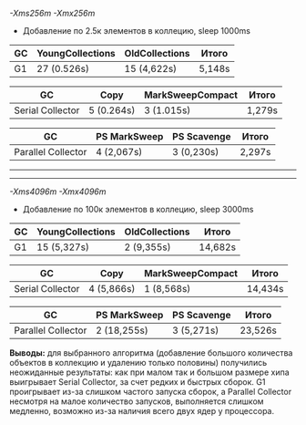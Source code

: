 *-Xms256m
-Xmx256m*
* Добавление по 2.5к элементов в коллецию, sleep 1000ms

| GC |  YoungCollections | OldCollections  | Итого |
| ------------ | ------------ | ----------- | ----------- |
|  G1 |  27 (0.526s) |  15 (4,622s) | 5,148s |

| GC |  Copy | MarkSweepCompact  | Итого |
| ------------ | ------------ | ----------- | ----------- |
|  Serial Collector |  5 (0.264s) |  3 (1.015s) | 1,279s |

| GC |  PS MarkSweep | PS Scavenge  | Итого |
| ------------ | ------------ | ----------- | ----------- |
|  Parallel Collector |  4 (2,067s) |  3 (0,230s) | 2,297s |
-------------------------------------------------------------------
------------------------------------------------------------------
*-Xms4096m
-Xmx4096m*
* Добавление по 100к элементов в коллецию, sleep 3000ms

| GC |  YoungCollections | OldCollections  | Итого |
| ------------ | ------------ | ----------- | ----------- |
|  G1 |  15 (5,327s) |  2 (9,355s) | 14,682‬s |

| GC |  Copy | MarkSweepCompact  | Итого |
| ------------ | ------------ | ----------- | ----------- |
|  Serial Collector |  4 (5,866s) |  1 (8,568s) | 14,434‬s |

| GC |  PS MarkSweep | PS Scavenge  | Итого |
| ------------ | ------------ | ----------- | ----------- |
|  Parallel Collector |  2 (18,255s) |  3 (5,271s) | 23,526s |

**Выводы:** для выбранного алгоритма (добавление большого количества объектов в коллекцию и 
удалению только половины) получились неожиданные результаты:
как при малом так и большом размере хипа выигрывает Serial Collector, за счет редких и быстрых сборок.
G1 проигрывает из-за слишком частого запуска сборок, а Parallel Collector несмотря на малое количество
запусков, выполняется слишком медленно, возможно из-за наличия всего двух ядер у процессора.